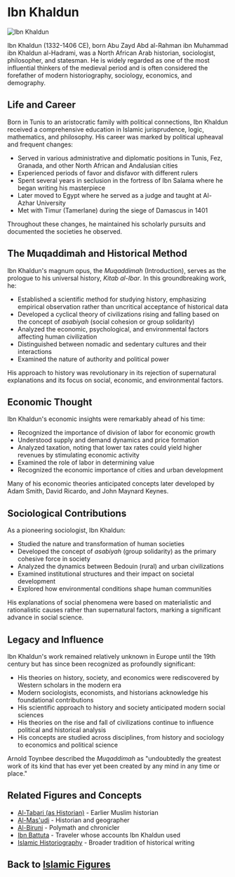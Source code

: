 # Ibn Khaldun

![Ibn Khaldun](../../images/ibn_khaldun.jpg)

Ibn Khaldun (1332-1406 CE), born Abu Zayd Abd al-Rahman ibn Muhammad ibn Khaldun al-Hadrami, was a North African Arab historian, sociologist, philosopher, and statesman. He is widely regarded as one of the most influential thinkers of the medieval period and is often considered the forefather of modern historiography, sociology, economics, and demography.

## Life and Career

Born in Tunis to an aristocratic family with political connections, Ibn Khaldun received a comprehensive education in Islamic jurisprudence, logic, mathematics, and philosophy. His career was marked by political upheaval and frequent changes:

- Served in various administrative and diplomatic positions in Tunis, Fez, Granada, and other North African and Andalusian cities
- Experienced periods of favor and disfavor with different rulers
- Spent several years in seclusion in the fortress of Ibn Salama where he began writing his masterpiece
- Later moved to Egypt where he served as a judge and taught at Al-Azhar University
- Met with Timur (Tamerlane) during the siege of Damascus in 1401

Throughout these changes, he maintained his scholarly pursuits and documented the societies he observed.

## The Muqaddimah and Historical Method

Ibn Khaldun's magnum opus, the *Muqaddimah* (Introduction), serves as the prologue to his universal history, *Kitab al-Ibar*. In this groundbreaking work, he:

- Established a scientific method for studying history, emphasizing empirical observation rather than uncritical acceptance of historical data
- Developed a cyclical theory of civilizations rising and falling based on the concept of *asabiyah* (social cohesion or group solidarity)
- Analyzed the economic, psychological, and environmental factors affecting human civilization
- Distinguished between nomadic and sedentary cultures and their interactions
- Examined the nature of authority and political power

His approach to history was revolutionary in its rejection of supernatural explanations and its focus on social, economic, and environmental factors.

## Economic Thought

Ibn Khaldun's economic insights were remarkably ahead of his time:

- Recognized the importance of division of labor for economic growth
- Understood supply and demand dynamics and price formation
- Analyzed taxation, noting that lower tax rates could yield higher revenues by stimulating economic activity
- Examined the role of labor in determining value
- Recognized the economic importance of cities and urban development

Many of his economic theories anticipated concepts later developed by Adam Smith, David Ricardo, and John Maynard Keynes.

## Sociological Contributions

As a pioneering sociologist, Ibn Khaldun:

- Studied the nature and transformation of human societies
- Developed the concept of *asabiyah* (group solidarity) as the primary cohesive force in society
- Analyzed the dynamics between Bedouin (rural) and urban civilizations
- Examined institutional structures and their impact on societal development
- Explored how environmental conditions shape human communities

His explanations of social phenomena were based on materialistic and rationalistic causes rather than supernatural factors, marking a significant advance in social science.

## Legacy and Influence

Ibn Khaldun's work remained relatively unknown in Europe until the 19th century but has since been recognized as profoundly significant:

- His theories on history, society, and economics were rediscovered by Western scholars in the modern era
- Modern sociologists, economists, and historians acknowledge his foundational contributions
- His scientific approach to history and society anticipated modern social sciences
- His theories on the rise and fall of civilizations continue to influence political and historical analysis
- His concepts are studied across disciplines, from history and sociology to economics and political science

Arnold Toynbee described the *Muqaddimah* as "undoubtedly the greatest work of its kind that has ever yet been created by any mind in any time or place."

## Related Figures and Concepts

- [Al-Tabari (as Historian)](./tabari_historian.md) - Earlier Muslim historian
- [Al-Mas'udi](./masudi.md) - Historian and geographer
- [Al-Biruni](./biruni.md) - Polymath and chronicler
- [Ibn Battuta](./ibn_battuta.md) - Traveler whose accounts Ibn Khaldun used
- [Islamic Historiography](../history/islamic_historiography.md) - Broader tradition of historical writing

## Back to [Islamic Figures](./README.md)
